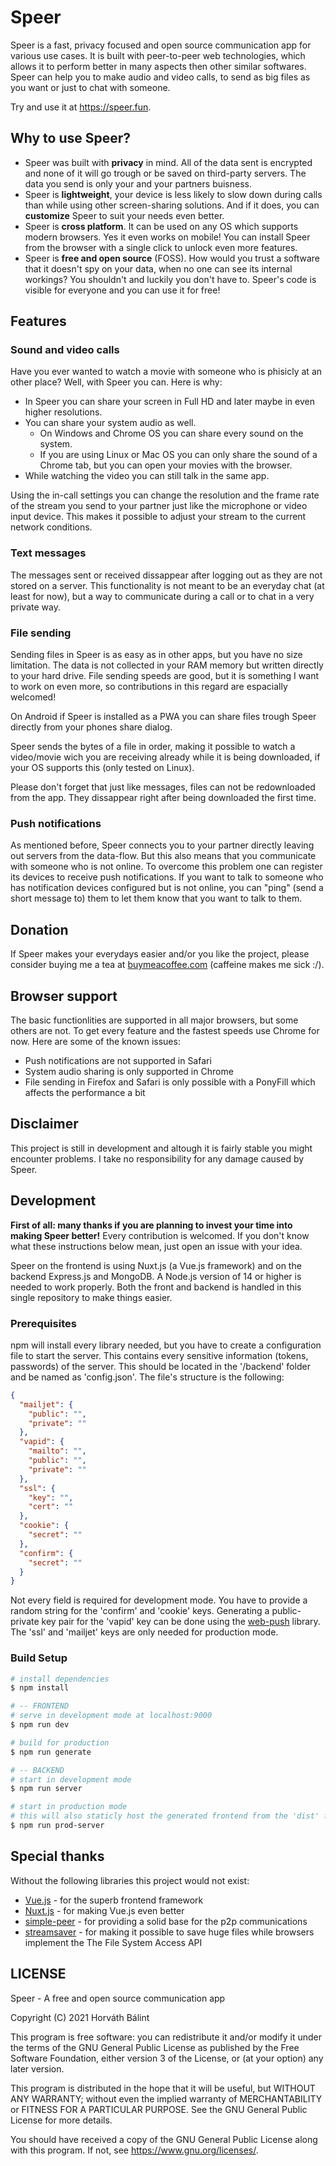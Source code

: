 # Speer

  Speer is a fast, privacy focused and open source communication app for various use cases. It is built with peer-to-peer web technologies, which allows it to perform better in many aspects then other similar softwares. Speer can help you to make audio and video calls, to send as big files as you want or just to chat with someone.

  Try and use it at <a href="https://speer.fun">https://speer.fun</a>.


## Why to use Speer?

  - Speer was built with **privacy** in mind. All of the data sent is encrypted and none of it will go trough or be saved on third-party servers. The data you send is only your and your partners buisness. 
  - Speer is **lightweight**, your device is less likely to slow down during calls than while using other screen-sharing solutions. And if it does, you can **customize** Speer to suit your needs even better.
  - Speer is **cross platform**. It can be used on any OS which supports modern browsers. Yes it even works on mobile! You can install Speer from the browser with a single click to unlock even more features.
  - Speer is **free and open source** (FOSS). How would you trust a software that it doesn't spy on your data, when no one can see its internal workings? You shouldn't and luckily you don't have to. Speer's code is visible for everyone and you can use it for free!


## Features

### Sound and video calls

  Have you ever wanted to watch a movie with someone who is phisicly at an other place? Well, with Speer you can. Here is why:

  - In Speer you can share your screen in Full HD and later maybe in even higher resolutions. 
  - You can share your system audio as well.
    - On Windows and Chrome OS you can share every sound on the system.
    - If you are using Linux or Mac OS you can only share the sound of a Chrome tab, but you can open your movies with the browser.
  - While watching the video you can still talk in the same app.
  
  Using the in-call settings you can change the resolution and the frame rate of the stream you send to your partner just like the microphone or video input device. This makes it possible to adjust your stream to the current network conditions. 

### Text messages

  The messages sent or received dissappear after logging out as they are not stored on a server. This functionality is not meant to be an everyday chat (at least for now), but a way to communicate during a call or to chat in a very private way.

### File sending

  Sending files in Speer is as easy as in other apps, but you have no size limitation. The data is not collected in your RAM memory but written directly to your hard drive. File sending speeds are good, but it is something I want to work on even more, so contributions in this regard are espacially welcomed!

  On Android if Speer is installed as a PWA you can share files trough Speer directly from your phones share dialog.
  
  Speer sends the bytes of a file in order, making it possible to watch a video/movie wich you are receiving already while it is being downloaded, if your OS supports this (only tested on Linux).

  Please don't forget that just like messages, files can not be redownloaded from the app. They dissappear right after being downloaded the first time.

### Push notifications

  As mentioned before, Speer connects you to your partner directly leaving out servers from the data-flow. But this also means that you communicate with someone who is not online. To overcome this problem one can register its devices to receive push notifications. If you want to talk to someone who has notification devices configured but is not online, you can "ping" (send a short message to) them to let them know that you want to talk to them.


## Donation

  If Speer makes your everydays easier and/or you like the project, please consider buying me a tea at [buymeacoffee.com](https://buymeacoffee.com/speer) (caffeine makes me sick :/).


## Browser support

  The basic functionlities are supported in all major browsers, but some others are not. To get every feature and the fastest speeds use Chrome for now. Here are some of the known issues:
  - Push notifications are not supported in Safari
  - System audio sharing is only supported in Chrome
  - File sending in Firefox and Safari is only possible with a PonyFill which affects the performance a bit


## Disclaimer

  This project is still in development and altough it is fairly stable you might encounter problems. I take no responsibility for any damage caused by Speer.


## Development

  **First of all: many thanks if you are planning to invest your time into making Speer better!** Every contribution is welcomed. If you don't know what these instructions below mean, just open an issue with your idea.

  Speer on the frontend is using Nuxt.js (a Vue.js framework) and on the backend Express.js and MongoDB. A Node.js version of 14 or higher is needed to work properly. Both the front and backend is handled in this single repository to make things easier.

### Prerequisites

  npm will install every library needed, but you have to create a configuration file to start the server. This contains every sensitive information (tokens, passwords) of the server. This should be located in the '/backend' folder and be named as 'config.json'. The file's structure is the following:

  ```json
  {
    "mailjet": {
      "public": "",
      "private": ""
    },
    "vapid": {
      "mailto": "",
      "public": "",
      "private": ""
    },
    "ssl": {
      "key": "",
      "cert": ""
    },
    "cookie": {
      "secret": ""
    },
    "confirm": {
      "secret": ""
    }
  }
  ```

  Not every field is required for development mode. You have to provide a random string for the 'confirm' and 'cookie' keys. Generating a public-private key pair for the 'vapid' key can be done using the [web-push](https://www.npmjs.com/package/web-push) library. The 'ssl' and 'mailjet' keys are only needed for production mode.

### Build Setup

  ```bash
  # install dependencies
  $ npm install

  # -- FRONTEND
  # serve in development mode at localhost:9000
  $ npm run dev

  # build for production
  $ npm run generate

  # -- BACKEND
  # start in development mode
  $ npm run server

  # start in production mode
  # this will also staticly host the generated frontend from the 'dist' folder
  $ npm run prod-server

  ```

## Special thanks

  Without the following libraries this project would not exist:

  - [Vue.js](https://vuejs.org/) - for the superb frontend framework
  - [Nuxt.js](https://nuxtjs.org/) - for making Vue.js even better
  - [simple-peer](https://www.npmjs.com/package/simple-peer) - for providing a solid base for the p2p communications
  - [streamsaver](https://www.npmjs.com/package/streamsaver) - for making it possible to save huge files while browsers implement the The File System Access API

## LICENSE
  Speer - A free and open source communication app

  Copyright (C) 2021  Horváth Bálint

  This program is free software: you can redistribute it and/or modify
  it under the terms of the GNU General Public License as published by
  the Free Software Foundation, either version 3 of the License, or
  (at your option) any later version.

  This program is distributed in the hope that it will be useful,
  but WITHOUT ANY WARRANTY; without even the implied warranty of
  MERCHANTABILITY or FITNESS FOR A PARTICULAR PURPOSE.  See the
  GNU General Public License for more details.

  You should have received a copy of the GNU General Public License
  along with this program.  If not, see <https://www.gnu.org/licenses/>.